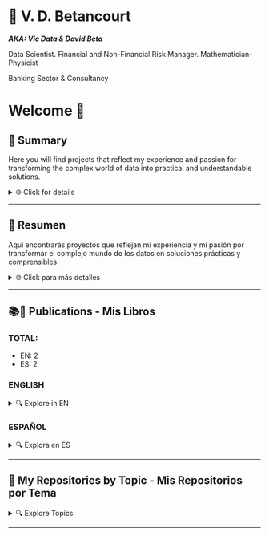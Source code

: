 # 📃 V. D. Betancourt

***AKA: Vic Data & David Beta***

Data Scientist. Financial and Non-Financial Risk Manager. Mathematician-Physicist

Banking Sector & Consultancy


# Welcome 👋

## 📌 Summary

Here you will find projects that reflect my experience and passion for transforming the complex world of data into practical and understandable solutions.

<details>
<summary>🌐 Click for details </summary>

### What defines me:

- 📊 **Data Scientist and Expert in Financial Risks**: Delving into the numbers to find stories and solutions.
- 🌎 **Global Experience**: Leadership of teams in the financial sector at an international level.
- 🤖 **Passionate about AI**: At the forefront of research on advanced AI technologies.
- 📚 **Continuous Learning**: With a solid academic background ranging from Physics to Artificial Intelligence.
- 🌱 **Community Contributor**: Committed to sharing knowledge and promoting growth in the technological and financial fields.


</details>

---


## 📌 Resumen

Aquí encontrarás proyectos que reflejan mi experiencia y mi pasión por transformar el complejo mundo de los datos en soluciones prácticas y comprensibles.

<details>
<summary>🌐 Click para más detalles </summary>

### Lo que me define:
- 📊 **Científico de Datos y Experto en Riesgos Financieros**: Profundizando en los números para encontrar historias y soluciones.
- 🌎 **Experiencia Global**: Liderazgo de equipos en el sector financiero a nivel internacional.
- 🤖 **Apasionado por la IA**: En la vanguardia de la investigación de tecnologías avanzadas de IA.
- 📚 **Aprendizaje Continuo**: Con una sólida formación académica que abarca desde Física hasta Inteligencia Artificial.
- 🌱 **Contribuyente a la Comunidad**: Comprometido con compartir conocimientos y promover el crecimiento en los ámbitos tecnológico y financiero.


</details>

---





## 📚📲 Publications - Mis Libros

### TOTAL:
  - EN: 2
  - ES: 2


### ENGLISH

<details>
<summary>🔍 Explore in EN </summary>

Discover my series **EXPLAINABLE DATA**, where I demystify artificial intelligence and offer accessible guides for everyone.

### 🤖 **EXPLAINABLE DATA Series**

1. **Artificial Intelligence in Plain English.** ***An AI-Guide To Rule Them All***
    - EU: [https://amzn.eu/d/30gpBQf](https://amzn.eu/d/30gpBQf)

5. **Big Data for SMEs.** ***8 Solutions for Its Implementation in Small and Medium Enterprises***


**Covers**:

<details>
    <summary>🔍 Explore Covers </summary>


![](https://github.com/vbleal/vbleal/blob/main/Im/Mini-001_AI_eng.png)


![](https://github.com/vbleal/vbleal/blob/main/Im/Mini-004_BD_Eng.png)

</details>




</details>



### ESPAÑOL



<details>
<summary>🔍 Explora en ES </summary>

Descubre mi serie **EXPLAINABLE DATA**, donde desmitifico la inteligencia artificial y ofrezco guías accesibles para todos.

### 🤖 **Serie EXPLAINABLE DATA**

1. **Inteligencia Artificial en Simples Palabras.** ***Una GuIA para Dominarlas a Todas***
    - EU: [https://amzn.eu/d/48Ld0m2](https://amzn.eu/d/48Ld0m2)

2. **Big Data para PYMEs** ***8 Soluciones para su Implementación en Pequeñas y Medianas Empresas***



**Covers**:

<details>
    <summary>🔍 Click para explorar </summary>

![](https://github.com/vbleal/vbleal/blob/main/Im/Mini-001_AI_esp.png)


![](https://github.com/vbleal/vbleal/blob/main/Im/Mini-003_BD_Esp.png)


</details>



    
</details>    
    







</details>

----------------







## 📑 My Repositories by Topic - Mis Repositorios por Tema



<details>
<summary>🔍 Explore Topics </summary>

### 🦾 ARTIFICIAL INTELLIGENCE

<details>
<summary>🔍 Details </summary>

1. **TensorFlow**

    *    [Playground TensorFlow](https://github.com/vbleal/Playground)

2. **Supervised Learning**

    *    [Computer Vision](https://github.com/vbleal/SL_ComputerVision)
  
3. **Neural Networks**

   *    [UrbanSound8K](https://github.com/vbleal/UrbanSound8k)
  
   *    [Vegetable Image Data](https://github.com/vbleal/VegetableImage)
  
   
</details>



### 📊 DATA SCIENCE

<details>
<summary>🔍 Details </summary>

1. [Data Visualization](https://github.com/vbleal/DataViz)

   *    [Titanic](https://github.com/vbleal/DataViz/tree/main/Titanic)

   *    [Loan Data](https://github.com/vbleal/DataViz/tree/main/LoanData)
  
</details>



### 🐍 PYTHON

<details>
<summary>🔍 Details </summary>

1. **Pandas**

   *    [Pandas WhitePaper](https://github.com/vbleal/Pandas)

2. **Algorithms**

   *    [Optimization](https://github.com/vbleal/AlgoritmosOptimizacion)


</details>

   

### 🧮 MATH

<details>
<summary>🔍 Details </summary>

1. **Algorithms**

   *    [Optimization](https://github.com/vbleal/AlgoritmosOptimizacion)


</details>




### 📋 METODOLOGÍAS ÁGILES

<details>
<summary>🔍 Details </summary>

1. [Agile in Data Science & Big Data Project](https://github.com/vbleal/AgileDataScience)


</details>



### 💶 FINANCIAL RISKS

<details>
<summary>🔍 Details </summary>

1. [Financial Risks](https://github.com/vbleal/FR)


</details>




### 🤪 JUST FOR FUN

<details>
<summary>🔍 Details </summary>

1. None yet


</details>




</details>

----------------









<!---

>💡 *   *
― 

## 📃 

  

## 📑 


## 📥 


## ㊙️ 


## 📊 



--->





<!---
- 👋 Hey!
- 🎯 Interested in 📊 ***Data Science*** and 🤖 ***Artificial Intelligence***, and how they are applied to the 💵 ***Financial Sector***, sucha as in ***Financial Risk Modeling***, and other Industries

- 💞️ I’m looking to collaborate on ...
- 📫 You can reach me out through ...
--->
<!---
vbleal/vbleal is a ✨ special ✨ repository because its `README.md` (this file) appears on your GitHub profile.
You can click the Preview link to take a look at your changes.



### More Detailed Description

<details>
    <summary> Click to expand. </summary>
    
</details>

----------------

--->



